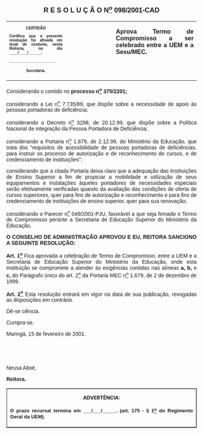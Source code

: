<BODY>

<B><FONT FACE="Arial" SIZE=4><P ALIGN="CENTER"><A NAME="_Toc445798786"></P>
<P ALIGN="CENTER">R E S O L U &Ccedil; &Atilde; O  N<U><SUP>o</U></SUP>  098/2001-CAD</P>
</B></FONT><FONT FACE="Arial"><P ALIGN="JUSTIFY"></P></FONT>
<TABLE CELLSPACING=0 BORDER=0 CELLPADDING=7 WIDTH=604>
<TR><TD WIDTH="31%" VALIGN="TOP">
<B><FONT FACE="Arial" SIZE=1><P ALIGN="CENTER">CERTID&Atilde;O</P>
<P ALIGN="JUSTIFY">   Certifico que a presente resolu&ccedil;&atilde;o foi afixada em local de costume, nesta Reitoria, no dia ____/____/______.</P>
<P ALIGN="JUSTIFY"></P>
<P ALIGN="JUSTIFY">______________________</P>
<P ALIGN="CENTER">Secret&aacute;ria.</B></FONT></TD>
<TD WIDTH="25%" VALIGN="TOP">&nbsp;</TD>
<TD WIDTH="44%" VALIGN="TOP">
<B><FONT FACE="Arial"><P ALIGN="JUSTIFY">Aprova Termo de Compromisso a ser celebrado entre a UEM e a Sesu/MEC.</B></FONT></TD>
</TR>
</TABLE>

<FONT FACE="Arial"><P ALIGN="JUSTIFY"></P>
<P ALIGN="JUSTIFY">Considerando o contido no <B>processo n<U><SUP>o</U></SUP> 375/2201;</P>
</B><P ALIGN="JUSTIFY">considerando a Lei n<U><SUP>o</U></SUP> 7.735/89, que disp&otilde;e sobre a necessidade de apoio &agrave;s pessoas portadoras de defici&ecirc;ncia;</P>
<P ALIGN="JUSTIFY">considerando o Decreto n<U><SUP>o</U></SUP> 3298, de 20.12.99, que disp&otilde;e sobre a Pol&iacute;tica Nacional de integra&ccedil;&atilde;o da Pessoa Portadora de Defici&ecirc;ncia;</P>
<P ALIGN="JUSTIFY">considerando a Portaria n<U><SUP>o</U></SUP> 1.679, de 2.12.99, do Minist&eacute;rio da Educa&ccedil;&atilde;o, que trata dos &quot;requisitos de acessibilidade de pessoas portadoras de defici&ecirc;ncias, para instruir os processo de autoriza&ccedil;&atilde;o e de reconhecimento de cursos, e de credenciamento de institui&ccedil;&otilde;es&quot;;</P>
<P ALIGN="JUSTIFY">considerando que a citada Portaria deixa claro que a adequa&ccedil;&atilde;o das Institui&ccedil;&otilde;es de Ensino Superior a fim de propiciar a mobilidade e utiliza&ccedil;&atilde;o de seus equipamentos e instala&ccedil;&otilde;es &agrave;queles portadores de necessidades especiais ser&atilde;o efetivamente verificadas quando da avalia&ccedil;&atilde;o das condi&ccedil;&otilde;es de oferta de cursos superiores, quer para fins de autoriza&ccedil;&atilde;o e reconhecimento e para fins de credenciamento de institui&ccedil;&otilde;es de ensino superior, quer para sua renova&ccedil;&atilde;o;</P>
<P ALIGN="JUSTIFY">considerando o Parecer n<U><SUP>o</U></SUP> 049/2001-PJU, favor&aacute;vel a que seja firmado o Termo de Compromisso perante a Secretaria de Educa&ccedil;&atilde;o Superior do Minist&eacute;rio da Educa&ccedil;&atilde;o,</P>
<P ALIGN="JUSTIFY"></P>
<B><P ALIGN="JUSTIFY">O CONSELHO DE ADMINISTRA&Ccedil;&Atilde;O APROVOU E EU, REITORA SANCIONO A SEGUINTE RESOLU&Ccedil;&Atilde;O:</P>
</B><P ALIGN="JUSTIFY"></P>
<B><P ALIGN="JUSTIFY">Art. 1<U><SUP>o</B></U></SUP> Fica aprovada a celebra&ccedil;&atilde;o de Termo de Compromisso, entre a UEM e a Secretaria de Educa&ccedil;&atilde;o Superior do Minist&eacute;rio da Educa&ccedil;&atilde;o, onde esta institui&ccedil;&atilde;o se compromete a atender &agrave;s exig&ecirc;ncias contidas nas al&iacute;neas<B> a, b, </B>e <B>c,</B> do Par&aacute;grafo &uacute;nico do art. 2<U><SUP>o</U></SUP> da Portaria MEC n<U><SUP>o</U></SUP> 1.679, de 2 de dezembro de 1999.</P>
<B><P ALIGN="JUSTIFY">Art. 2<U><SUP>o</B></U></SUP> Esta resolu&ccedil;&atilde;o entrar&aacute; em vigor na data de sua publica&ccedil;&atilde;o, revogadas as disposi&ccedil;&otilde;es em contr&aacute;rio.</P>
<P ALIGN="JUSTIFY">D&ecirc;-se ci&ecirc;ncia.</P>
<P ALIGN="JUSTIFY">&#9;Cumpra-se.</P>
<P ALIGN="JUSTIFY"></P>
<P ALIGN="JUSTIFY">Maring&aacute;, 15 de fevereiro de 2001.</P>
<P ALIGN="JUSTIFY"></P>
<P ALIGN="JUSTIFY">&nbsp;</P>
<P ALIGN="JUSTIFY">&nbsp;</P>
<P>Neusa Alto&eacute;,</P>
<B><P>Reitora.</P></B></FONT>
<TABLE BORDER CELLSPACING=1 CELLPADDING=4 WIDTH=207>
<TR><TD VALIGN="TOP">
<B><FONT SIZE=2><P ALIGN="CENTER">ADVERT&Ecirc;NCIA:</P>
</FONT><FONT FACE="Arial" SIZE=2><P ALIGN="JUSTIFY">O prazo recursal termina em ___/___/_____. (art. 175 - § 1<U><SUP>o</U></SUP> do Regimento Geral da UEM).</B></FONT></TD>
</TR>
</TABLE>

<FONT SIZE=2><P></A></P></FONT></BODY>

